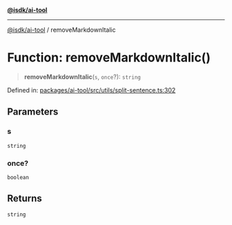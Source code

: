 [**@isdk/ai-tool**](../README.md)

***

[@isdk/ai-tool](../globals.md) / removeMarkdownItalic

# Function: removeMarkdownItalic()

> **removeMarkdownItalic**(`s`, `once`?): `string`

Defined in: [packages/ai-tool/src/utils/split-sentence.ts:302](https://github.com/isdk/ai-tool.js/blob/83a1524a1644365964efc043a7a7991d8fd46b49/src/utils/split-sentence.ts#L302)

## Parameters

### s

`string`

### once?

`boolean`

## Returns

`string`
